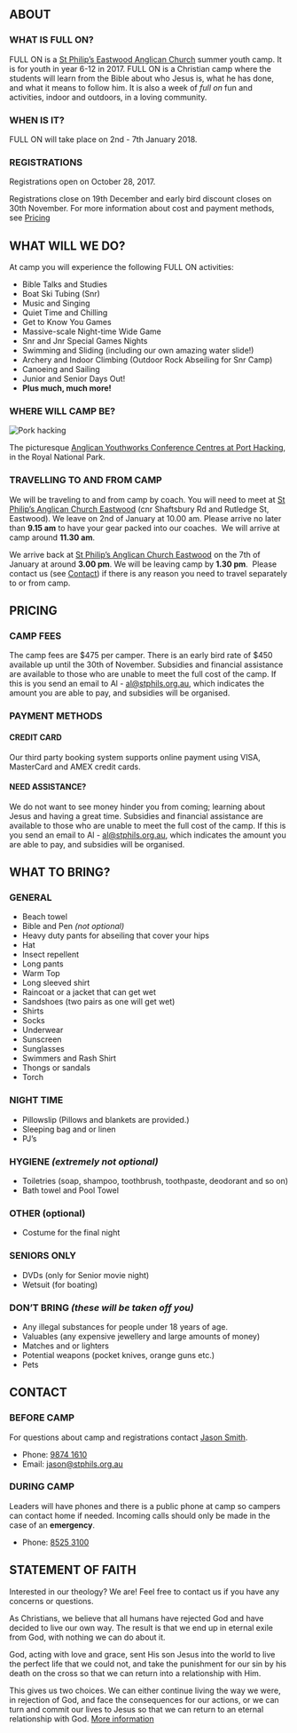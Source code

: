 ## ABOUT

### WHAT IS FULL ON?

FULL ON is a [St Philip’s Eastwood Anglican Church](http://en.stphils.org.au/) summer youth camp.
It is for youth in year 6-12 in 2017. FULL ON is a Christian camp where the students will learn from the Bible about who
Jesus is, what he has done, and what it means to follow him. It is also a week of *full on* fun and activities, indoor and
outdoors, in a loving community.

### WHEN IS IT?

FULL ON will take place on 2nd - 7th January 2018.

### REGISTRATIONS

Registrations open on October 28, 2017.

Registrations close on 19th December and early bird discount closes on 30th November. For more information about cost and payment methods, see [Pricing](/#pricing)

## WHAT WILL WE DO?

At camp you will experience the following FULL ON activities:

- Bible Talks and Studies
- Boat Ski Tubing (Snr)
- Music and Singing
- Quiet Time and Chilling
- Get to Know You Games
- Massive-scale Night-time Wide Game
- Snr and Jnr Special Games Nights
- Swimming and Sliding (including our own amazing water slide!)
- Archery and Indoor Climbing (Outdoor Rock Abseiling for Snr Camp)
- Canoeing and Sailing
- Junior and Senior Days Out!
- **Plus much, much more!**

### WHERE WILL CAMP BE?

![Pork hacking](https://static1.squarespace.com/static/56e6167262cd94987f77cdb2/57215b5d2eeb81e76d84e40d/5770b2563e00bed84f10b382/1467003494593/_CAL3925.jpg?format=600w)

The picturesque [Anglican Youthworks Conference Centres at Port Hacking](http://www.youthworkscentres.net/port-hacking), in the Royal National Park.

### TRAVELLING TO AND FROM CAMP

We will be traveling to and from camp by coach. You will need to meet at [St Philip’s Anglican Church Eastwood](http://en.stphils.org.au/) (cnr Shaftsbury Rd and Rutledge St, Eastwood). We leave on 2nd of January at 10.00 am. Please arrive no later than **9.15 am** to have your gear packed into our coaches.  We will arrive at camp around **11.30 am**.

We arrive back at [St Philip’s Anglican Church Eastwood](http://en.stphils.org.au/) on the 7th of January at around **3.00 pm**. We will be leaving camp by **1.30 pm**.  Please contact us (see [Contact](/#contact)) if there is any reason you need to travel separately to or from camp.

## PRICING

### CAMP FEES

The camp fees are $475 per camper. There is an early bird rate of $450 available up until the 30th of November. Subsidies and financial assistance are available to those who are unable to meet the full cost of the camp. If this is you send an email to Al - al@stphils.org.au, which indicates the amount you are able to pay, and subsidies will be organised.

### PAYMENT METHODS

#### CREDIT CARD

Our third party booking system supports online payment using VISA, MasterCard and AMEX credit cards.

#### NEED ASSISTANCE?

We do not want to see money hinder you from coming; learning about Jesus and having a great time. Subsidies and financial assistance are available to those who are unable to meet the full cost of the camp. If this is you send an email to Al - al@stphils.org.au, which indicates the amount you are able to pay, and subsidies will be organised.

## WHAT TO BRING?

### GENERAL

- Beach towel
- Bible and Pen *(not optional)*
- Heavy duty pants for abseiling that cover your hips
- Hat
- Insect repellent
- Long pants
- Warm Top
- Long sleeved shirt
- Raincoat or a jacket that can get wet
- Sandshoes (two pairs as one will get wet)
- Shirts
- Socks
- Underwear
- Sunscreen
- Sunglasses 
- Swimmers and Rash Shirt
- Thongs or sandals
- Torch

### NIGHT TIME

- Pillowslip (Pillows and blankets are provided.)
- Sleeping bag and or linen
- PJ’s

### HYGIENE *(extremely not optional)*

- Toiletries (soap, shampoo, toothbrush, toothpaste, deodorant and so on)
- Bath towel and Pool Towel

### OTHER (optional)

- Costume for the final night

### SENIORS ONLY

- DVDs (only for Senior movie night)
- Wetsuit (for boating)

### DON’T BRING *(these will be taken off you)*

- Any illegal substances for people under 18 years of age.
- Valuables (any expensive jewellery and large amounts of money)
- Matches and or lighters
- Potential weapons (pocket knives, orange guns etc.)
- Pets

## CONTACT

### BEFORE CAMP

For questions about camp and registrations contact [Jason Smith](http://en.stphils.org.au/about-us/staff-profiles/).

- Phone: [9874 1610](tel:98741610)
- Email: [jason@stphils.org.au](mailto:jason@stphils.org.au)

### DURING CAMP

Leaders will have phones and there is a public phone at camp so campers can contact home if needed. Incoming calls should only be made in the case of an **emergency**.

- Phone: [8525 3100](tel:85253100)

## STATEMENT OF FAITH

Interested in our theology? We are! Feel free to contact us if you have any concerns or questions.

As Christians, we believe that all humans have rejected God and have decided to live our own way. The result is that we end up in eternal exile from God, with nothing we can do about it.

God, acting with love and grace, sent His son Jesus into the world to live the perfect life that we could not, and take the punishment for our sin by his death on the cross so that we can return into a relationship with Him.

This gives us two choices. We can either continue living the way we were, in rejection of God, and face the consequences for our actions, or we can turn and commit our lives to Jesus so that we can return to an eternal relationship with God. [More information](http://www.matthiasmedia.com.au/2wtl/2wtlonline.html)
